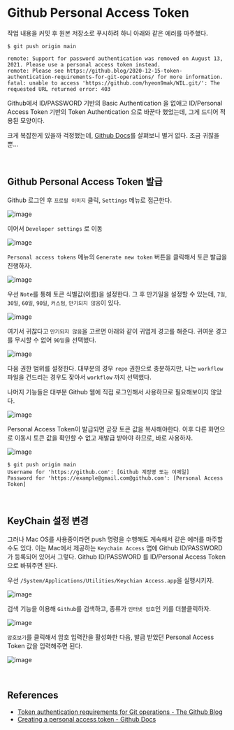 # Github Personal Access Token

작업 내용을 커밋 후 원본 저장소로 푸시하려 하니 아래와 같은 에러를 마주했다.

```
$ git push origin main

remote: Support for password authentication was removed on August 13, 2021. Please use a personal access token instead.
remote: Please see https://github.blog/2020-12-15-token-authentication-requirements-for-git-operations/ for more information.
fatal: unable to access 'https://github.com/hyeon9mak/WIL.git/': The requested URL returned error: 403
```

Github에서 ID/PASSWORD 기반의 Basic Authentication 을 없애고 
ID/Personal Access Token 기반의 Token Authentication 으로 바꾼다 했었는데, 
그게 드디어 적용된 모양이다.

크게 복잡한게 있을까 걱정했는데, [Github Docs](https://docs.github.com/en/github/authenticating-to-github/keeping-your-account-and-data-secure/creating-a-personal-access-token)를 살펴보니 별거 없다. 조금 귀찮을 뿐...

<br>

## Github Personal Access Token 발급
Github 로그인 후 `프로필 이미지` 클릭, `Settings` 메뉴로 접근한다.

![image](https://user-images.githubusercontent.com/37354145/129464988-eb1d2c7b-3bc5-45b7-969a-42fd50879a66.png)

이어서 `Developer settings` 로 이동

![image](https://user-images.githubusercontent.com/37354145/129465015-66f8cc92-5455-4491-8756-3a50b0b93005.png)

`Personal access tokens` 메뉴의 `Generate new token` 버튼을 클릭해서 
토큰 발급을 진행하자.

![image](https://user-images.githubusercontent.com/37354145/129465036-d0c62f9c-365e-4a47-94de-3515096f054b.png)

우선 `Note`를 통해 토큰 식별값(이름)을 설정한다. 그 후 만기일을 설정할 수 있는데, 
`7일`, `30일`, `60일`, `90일`, `커스텀`, `만기되지 않음`이 있다.

![image](https://user-images.githubusercontent.com/37354145/129465174-09c587a2-777b-4f73-8ea7-806b6795f74e.png)

여기서 귀찮다고 `만기되지 않음`을 고르면 아래와 같이 귀엽게 경고를 해준다.
귀여운 경고를 무시할 수 없어 `90일`을 선택했다.

![image](https://user-images.githubusercontent.com/37354145/129465183-0e830c61-39de-4c6e-a2c8-91d7323488dd.png)

다음 권한 범위를 설정한다. 대부분의 경우 `repo` 권한으로 충분하지만, 나는 
`workflow` 파일을 건드리는 경우도 잦아서 `workflow` 까지 선택했다.

나머지 기능들은 대부분 Github 웹에 직접 로그인해서 사용하므로 필요해보이지 않았다.

![image](https://user-images.githubusercontent.com/37354145/129465234-a47bc859-6249-4fc3-b81a-d91fdf5f5f45.png)

Personal Access Token이 발급되면 곧장 토큰 값을 복사해야한다. 
이후 다른 화면으로 이동시 토큰 값을 확인할 수 없고 재발급 받아야 하므로, 바로 사용하자.

![image](https://user-images.githubusercontent.com/37354145/129465503-0c1b087c-c7a4-414c-a0b9-0a4c41bcfe32.png)


```
$ git push origin main
Username for 'https://github.com': [Github 계정명 또는 이메일]
Password for 'https://example@gmail.com@github.com': [Personal Access Token]
```

<br>

## KeyChain 설정 변경
그러나 Mac OS를 사용중이라면 push 명령을 수행해도 계속해서 같은 에러를 마주할 수도 있다.
이는 Mac에서 제공하는 `Keychain Access` 앱에 Github ID/PASSWORD가 등록되어 있어서 그렇다.
Github ID/PASSWORD 를 ID/Personal Access Token으로 바꿔주면 된다.

우선 `/System/Applications/Utilities/Keychian Access.app`을 실행시키자.

![image](https://user-images.githubusercontent.com/37354145/129466321-ceef1ff9-c7eb-426f-801c-dfeb2f895f04.png)

검색 기능을 이용해 `Github`를 검색하고, 종류가 `인터넷 암호`인 키를 더블클릭하자.

![image](https://user-images.githubusercontent.com/37354145/129466370-1fc82d48-2a4f-4977-a5f5-fc57ae7de159.png)

`암호보기`를 클릭해서 암호 입력칸을 활성화한 다음, 발급 받았던 Personal Access Token 값을 
입력해주면 된다.

![image](https://user-images.githubusercontent.com/37354145/129466419-86738f6b-05d0-4f59-a5d4-1bd290a4726e.png)

<br>

## References
- [Token authentication requirements for Git operations - The Github Blog](https://github.blog/2020-12-15-token-authentication-requirements-for-git-operations/)
- [Creating a personal access token - Github Docs](https://docs.github.com/en/github/authenticating-to-github/keeping-your-account-and-data-secure/creating-a-personal-access-token)